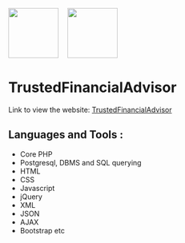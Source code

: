 <img src="images/tinoiq_favicon.ico" height="100px" width="100px">&emsp;
<img src="images/favicon.ico" height="100px" width="100px">
# TrustedFinancialAdvisor
Link to view the website:
[TrustedFinancialAdvisor](https://www.trustedfinancialadvisor.org/)
## Languages and Tools :
* Core PHP
* Postgresql, DBMS and SQL querying
* HTML
* CSS
* Javascript
* jQuery
* XML
* JSON
* AJAX
* Bootstrap etc
